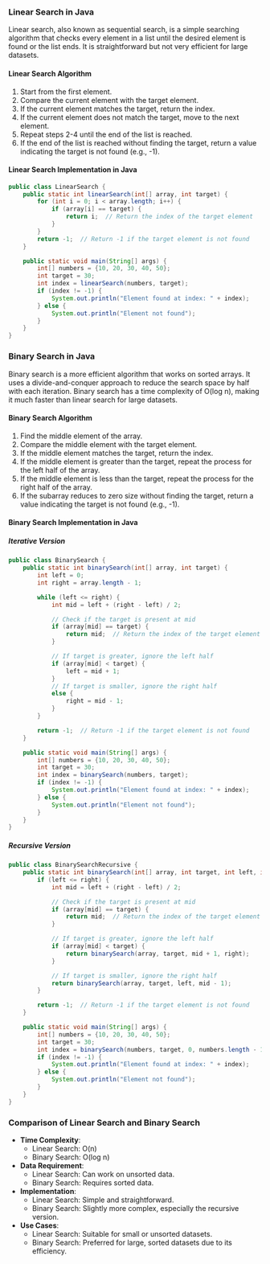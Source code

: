 ### Linear Search in Java

Linear search, also known as sequential search, is a simple searching algorithm that checks every element in a list until the desired element is found or the list ends. It is straightforward but not very efficient for large datasets.

#### Linear Search Algorithm
1. Start from the first element.
2. Compare the current element with the target element.
3. If the current element matches the target, return the index.
4. If the current element does not match the target, move to the next element.
5. Repeat steps 2-4 until the end of the list is reached.
6. If the end of the list is reached without finding the target, return a value indicating the target is not found (e.g., -1).

#### Linear Search Implementation in Java

```java
public class LinearSearch {
    public static int linearSearch(int[] array, int target) {
        for (int i = 0; i < array.length; i++) {
            if (array[i] == target) {
                return i;  // Return the index of the target element
            }
        }
        return -1;  // Return -1 if the target element is not found
    }

    public static void main(String[] args) {
        int[] numbers = {10, 20, 30, 40, 50};
        int target = 30;
        int index = linearSearch(numbers, target);
        if (index != -1) {
            System.out.println("Element found at index: " + index);
        } else {
            System.out.println("Element not found");
        }
    }
}
```

### Binary Search in Java

Binary search is a more efficient algorithm that works on sorted arrays. It uses a divide-and-conquer approach to reduce the search space by half with each iteration. Binary search has a time complexity of O(log n), making it much faster than linear search for large datasets.

#### Binary Search Algorithm
1. Find the middle element of the array.
2. Compare the middle element with the target element.
3. If the middle element matches the target, return the index.
4. If the middle element is greater than the target, repeat the process for the left half of the array.
5. If the middle element is less than the target, repeat the process for the right half of the array.
6. If the subarray reduces to zero size without finding the target, return a value indicating the target is not found (e.g., -1).

#### Binary Search Implementation in Java

##### Iterative Version

```java
public class BinarySearch {
    public static int binarySearch(int[] array, int target) {
        int left = 0;
        int right = array.length - 1;

        while (left <= right) {
            int mid = left + (right - left) / 2;

            // Check if the target is present at mid
            if (array[mid] == target) {
                return mid;  // Return the index of the target element
            }

            // If target is greater, ignore the left half
            if (array[mid] < target) {
                left = mid + 1;
            }
            // If target is smaller, ignore the right half
            else {
                right = mid - 1;
            }
        }

        return -1;  // Return -1 if the target element is not found
    }

    public static void main(String[] args) {
        int[] numbers = {10, 20, 30, 40, 50};
        int target = 30;
        int index = binarySearch(numbers, target);
        if (index != -1) {
            System.out.println("Element found at index: " + index);
        } else {
            System.out.println("Element not found");
        }
    }
}
```

##### Recursive Version

```java
public class BinarySearchRecursive {
    public static int binarySearch(int[] array, int target, int left, int right) {
        if (left <= right) {
            int mid = left + (right - left) / 2;

            // Check if the target is present at mid
            if (array[mid] == target) {
                return mid;  // Return the index of the target element
            }

            // If target is greater, ignore the left half
            if (array[mid] < target) {
                return binarySearch(array, target, mid + 1, right);
            }

            // If target is smaller, ignore the right half
            return binarySearch(array, target, left, mid - 1);
        }

        return -1;  // Return -1 if the target element is not found
    }

    public static void main(String[] args) {
        int[] numbers = {10, 20, 30, 40, 50};
        int target = 30;
        int index = binarySearch(numbers, target, 0, numbers.length - 1);
        if (index != -1) {
            System.out.println("Element found at index: " + index);
        } else {
            System.out.println("Element not found");
        }
    }
}
```

### Comparison of Linear Search and Binary Search

- **Time Complexity**:
  - Linear Search: O(n)
  - Binary Search: O(log n)
- **Data Requirement**:
  - Linear Search: Can work on unsorted data.
  - Binary Search: Requires sorted data.
- **Implementation**:
  - Linear Search: Simple and straightforward.
  - Binary Search: Slightly more complex, especially the recursive version.
- **Use Cases**:
  - Linear Search: Suitable for small or unsorted datasets.
  - Binary Search: Preferred for large, sorted datasets due to its efficiency.